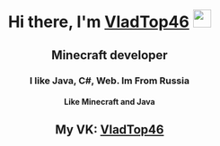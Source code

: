 <h1 align="center">Hi there, I'm <a href="https://github.com/VladTop46" target="_blank">VladTop46</a> 
<img src="https://github.com/blackcater/blackcater/raw/main/images/Hi.gif" height="32"/></h1>
<h2 align="center">Minecraft developer
<h3 align="center">I like Java, C#, Web. Im From Russia</h3>
<h4 align="center">Like Minecraft and Java</div>
<h2 align="center">My VK: <a href="https://vk.com/vladtop46">VladTop46</a>
